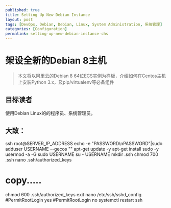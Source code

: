 ```yaml
---
published: true
title: Setting Up New Debian Instance
layout: post
tags: [DevOps, Debian, Debian, Linux, System Administration, 系统管理]
categories: [Configuration]
permalink: setting-up-new-debian-instance-chs
---
```

# 架设全新的Debian 8主机

> 本文将以阿里云的Debian 8 64位ECS实例为样板，介绍如何在Centos主机上安装Python 3.x，及pip/virtualenv等必备组件

## 目标读者

使用Debian Linux的的程序员、系统管理员。

## 大致：
ssh root@SERVER_IP_ADDRESS
echo -e "PASSWORD\nPASSWORD"|sudo adduser USERNAME --gecos ""
apt-get update -y
apt-get install sudo -y
usermod -a -G sudo USERNAME
su - USERNAME
mkdir .ssh
chmod 700 .ssh
nano .ssh/authorized_keys
# copy.....
chmod 600 .ssh/authorized_keys
exit
nano /etc/ssh/sshd_config
#PermitRootLogin yes
#PermitRootLogin no
systemctl restart ssh



